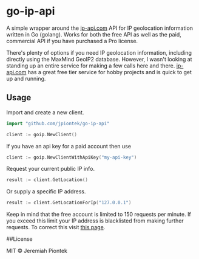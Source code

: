 # go-ip-api

A simple wrapper around the  [ip-api.com](http://ip-api.com) API for IP geolocation information written in Go (golang). Works for both the free API as well as the paid, commercial API if you have purchased a Pro license.

There's plenty of options if you need IP geolocation information, including directly using the MaxMind GeoIP2 database. However, I wasn't looking 
at standing up an entire service for making a few calls here and there. [ip-api.com](http://ip-api.com) has a great free tier service for hobby
projects and is quick to get up and running.

## Usage

Import and create a new client.

```go
import "github.com/jpiontek/go-ip-api"

client := goip.NewClient()
```

If you have an api key for a paid account then use

```go
client := goip.NewClientWithApiKey("my-api-key")
```

Request your current public IP info.

```go
result := client.GetLocation()
```

Or supply a specific IP address.

```go
result := client.GetLocationForIp("127.0.0.1")
```

Keep in mind that the free account is limited to 150 requests per minute. If you exceed this limit your IP address is blacklisted from making further requests.
To correct this visit [this page](http://ip-api.com/docs/unban).

##License

MIT &copy; Jeremiah Piontek
